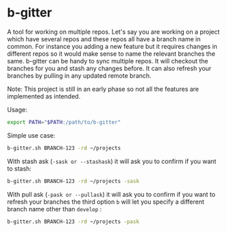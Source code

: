 # b-gitter
A tool for working on multiple repos. Let's say you are working on a project which have several repos and these repos all have a branch name in common. For instance you adding a new feature but it requires changes in different repos so it would make sense to name the relevant branches the same. b-gitter can be handy to sync multiple repos. It will checkout the branches for you and stash any changes before. It can also refresh your branches by pulling in any updated remote branch.

Note: This project is still in an early phase so not all the features are implemented as intended.

Usage:
  ```bash
  export PATH="$PATH:/path/to/b-gitter"
  ```

  Simple use case:

  ```bash
  b-gitter.sh BRANCH-123 -rd ~/projects
  ```

  With stash ask (```-sask or --stashask```) it will ask you to confirm if you want to stash:

  ```bash
  b-gitter.sh BRANCH-123 -rd ~/projects -sask
  ```

  With pull ask (```-pask or --pullask```) it will ask you to confirm if you want to refresh your branches the third option ```b``` will let you specify a different branch name other than ```develop``` :

  ```bash
  b-gitter.sh BRANCH-123 -rd ~/projects -pask
  ```
